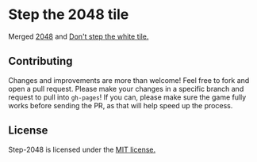 # Step the 2048 tile
Merged [2048](http://gabrielecirulli.github.io/2048/) and [Don't step the white tile.](https://hczhcz.github.io/white-tile)


## Contributing
Changes and improvements are more than welcome! Feel free to fork and open a pull request. Please make your changes in a specific branch and request to pull into `gh-pages`! If you can, please make sure the game fully works before sending the PR, as that will help speed up the process.

## License
Step-2048 is licensed under the [MIT license.](https://github.com/gabrielecirulli/2048/blob/master/LICENSE.txt)
